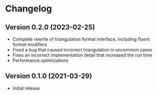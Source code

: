 # Changelog

## Version 0.2.0 (2023-02-25)
- Complete rewrite of triangulation format interface, including fluent format modifiers
- Fixed a bug that caused incorrect triangulation in uncommon cases
- Fixes an incorrect implementation detail that increased the run time
- Performance optimizations

## Version 0.1.0 (2021-03-29)
- Initial release
